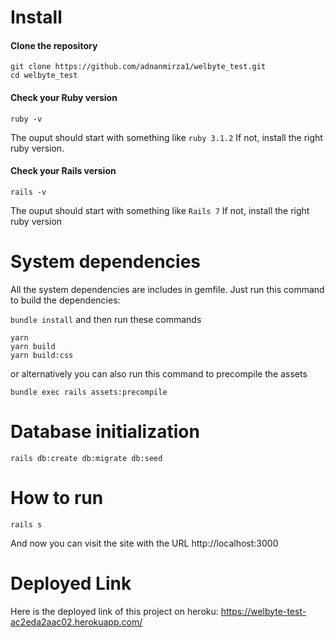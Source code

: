 # Install

#### Clone the repository

```shell
git clone https://github.com/adnanmirza1/welbyte_test.git
cd welbyte_test
```

#### Check your Ruby version

```shell
ruby -v
```

The ouput should start with something like `ruby 3.1.2` If not, install the right ruby version.

#### Check your Rails version

```shell
rails -v
```

The ouput should start with something like `Rails 7` If not, install the right ruby version

# System dependencies
All the system dependencies are includes in gemfile. Just run this command to build the dependencies:

``` bundle install ```
and then run these commands
```shell
yarn
yarn build
yarn build:css
```
or alternatively you can also run this command to precompile the assets
```shell
bundle exec rails assets:precompile
```

# Database initialization

```shell
rails db:create db:migrate db:seed
```

# How to run

```shell
rails s
```
And now you can visit the site with the URL http://localhost:3000

# Deployed Link

Here is the deployed link of this project on heroku: https://welbyte-test-ac2eda2aac02.herokuapp.com/
